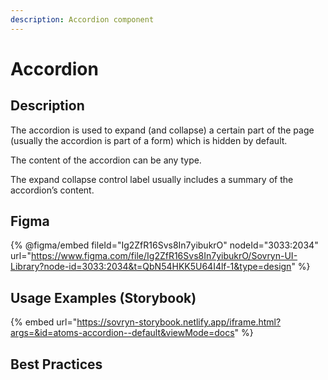```yaml
---
description: Accordion component
---
```


# Accordion

## Description

The accordion is used to expand (and collapse) a certain part of the page (usually the accordion is part of a form) which is hidden by default.

The content of the accordion can be any type.&#x20;

The expand collapse control label usually includes a summary of the accordion’s content.

## Figma

{% @figma/embed fileId="Ig2ZfR16Svs8In7yibukrO" nodeId="3033:2034" url="https://www.figma.com/file/Ig2ZfR16Svs8In7yibukrO/Sovryn-UI-Library?node-id=3033:2034&t=QbN54HKK5U64I4lf-1&type=design" %}

## Usage Examples (Storybook)

{% embed url="https://sovryn-storybook.netlify.app/iframe.html?args=&id=atoms-accordion--default&viewMode=docs" %}

## Best Practices
